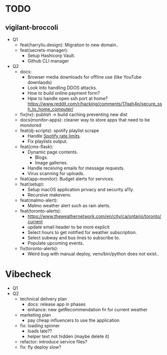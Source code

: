# TODO

## vigilant-broccoli

- Q1
  - feat(harryliu.design): Migration to new domain..
  - feat(secrets-manager):
    - Setup Hashicorp Vault.
    - Github CLI manager
- Q2
  - docs:
    - Browser media downloads for offline use (like YouTube downlaods)
    - Look into handling DDOS attacks.
    - How to build online payment form?
    - Hpw to handle open ssh port at home? https://www.reddit.com/r/hacking/comments/17qah4p/secure_ssh_to_home_computer/
  - fix(nx): publish -> build caching preventing new dist
  - docs(monitor-apps): cleaner way to store apps that need to be monitored
  - feat(dj-scripts): spotify playlist scrape
    - Handle [Spotify rate limits](https://developer.spotify.com/documentation/web-api/concepts/rate-limits).
    - Fix playlists output.
  - feat(cms-flask):
    - Dynamic page contents.
      - Blogs.
      - Image galleries.
    - Handle receiving emails for message requests.
    - Virus scanning for uploads.
  - feat(app-monitor): Budget alerts for services.
  - feat(setup):
    - Setup macOS application privacy and security a11y.
    - Recursive makevenv.
  - feat(malmo-alert):
    - Malmo weather alert such as rain alerts.
  - feat(toronto-alerts):
    - https://www.theweathernetwork.com/en/city/ca/ontario/toronto/current
    - update email header to be more explicit
    - Select hours to get notified for weather subscription.
    - Select subway and bus lines to subscribe to.
    - Populate upcoming events.
  - fix(toronto-alerts):
    - Weird bug with manual deploy, venv/bin/python does not exist..

# Vibecheck

- Q1
- Q2
  - technical delivery plan
    - docs: release app in phases
    - enhance: new getRecommendation fn for current weather
  - marketing plan
    - pay cheap influencers to use the application
  - fix: loading spinner
    - loads late??
    - helper text not hidden (maybe delete it)
  - refactor: introduce service files?
  - fix: fly deploy slow?
